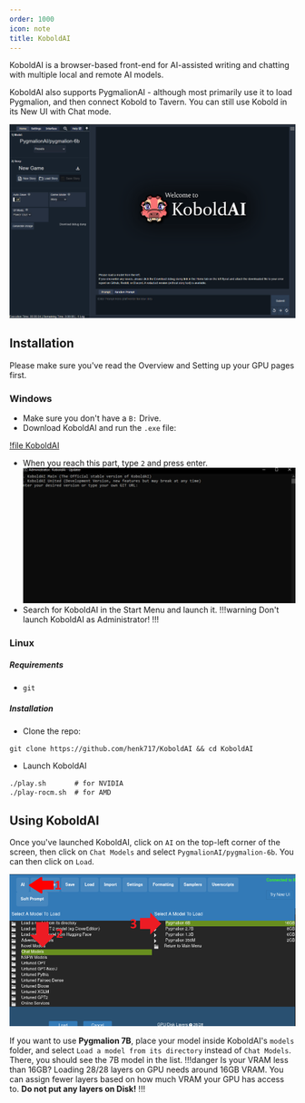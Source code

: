 ```yaml
---
order: 1000
icon: note
title: KoboldAI
---
```


KoboldAI is a browser-based front-end for AI-assisted writing and chatting with multiple local and remote AI models. 

KoboldAI also supports PygmalionAI - although most primarily use it to load Pygmalion, and then connect Kobold to Tavern. You can still use Kobold in its New UI with Chat mode. 

![](/static/KoboldAI-newui.PNG)

## Installation

Please make sure you've read the Overview and Setting up your GPU pages first. 

### Windows

- Make sure you don't have a `B:` Drive.
- Download KoboldAI and run the `.exe` file:

[!file KoboldAI](https://github.com/henk717/KoboldAI/releases)
- When you reach this part, type `2` and press enter.
![](/static/kobold-local-3.png)
- Search for KoboldAI in the Start Menu and launch it.
!!!warning
Don't launch KoboldAI as Administrator!
!!!

### Linux

##### Requirements
- `git`

##### Installation
- Clone the repo:
```
git clone https://github.com/henk717/KoboldAI && cd KoboldAI
```
- Launch KoboldAI
```
./play.sh       # for NVIDIA
./play-rocm.sh  # for AMD
```

## Using KoboldAI

Once you've launched KoboldAI, click on `AI` on the top-left corner of the screen, then click on `Chat Models` and select `PygmalionAI/pygmalion-6b`. You can then click on `Load`.

![](/static/kobold-local.png)

If you want to use **Pygmalion 7B**, place your model inside KoboldAI's `models` folder, and select `Load a model from its directory` instead of `Chat Models`. There, you should see the 7B model in the list.
!!!danger Is your VRAM less than 16GB?
Loading 28/28 layers on GPU needs around 16GB VRAM. You can assign fewer layers based on how much VRAM your GPU has access to. **Do not put any layers on Disk!**
!!!
